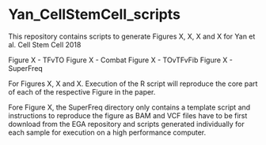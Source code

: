 # Yan_CellStemCell_scripts


This repository contains scripts to generate Figures X, X, X and X for Yan et al. Cell Stem Cell 2018

Figure X - TFvTO
Figure X - Combat
Figure X - TOvTFvFib
Figure X - SuperFreq

For Figures X, X and X. Execution of the R script will reproduce the core part of each of the respective Figure in the paper.

Fore Figure X, the SuperFreq directory only contains a template script and instructions to reproduce the figure as BAM and VCF files have to be first download from the EGA repository and scripts generated individually for each sample for execution on a high performance computer.
